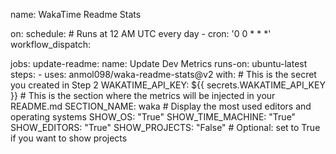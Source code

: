 name: WakaTime Readme Stats

on:
  schedule:
    # Runs at 12 AM UTC every day
    - cron: '0 0 * * *'
  workflow_dispatch:

jobs:
  update-readme:
    name: Update Dev Metrics
    runs-on: ubuntu-latest
    steps:
      - uses: anmol098/waka-readme-stats@v2
        with:
          # This is the secret you created in Step 2
          WAKATIME_API_KEY: ${{ secrets.WAKATIME_API_KEY }}
          # This is the section where the metrics will be injected in your README.md
          SECTION_NAME: waka
          # Display the most used editors and operating systems
          SHOW_OS: "True" 
          SHOW_TIME_MACHINE: "True"
          SHOW_EDITORS: "True"
          SHOW_PROJECTS: "False" # Optional: set to True if you want to show projects
